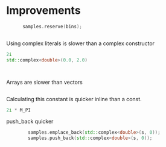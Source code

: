 # Improvements
```cpp
      samples.reserve(bins);
```
```cpp
```
Using complex literals is slower than a complex constructor
```cpp
2i
std::complex<double>(0.0, 2.0) 
```
```cpp
```
```cpp
```

Arrays are slower than vectors
```cpp
```
Calculating this constant is quicker inline than a const.
```cpp
2i * M_PI
```

push_back quicker
```cpp
        samples.emplace_back(std::complex<double>(s, 0));
        samples.push_back(std::complex<double>(s, 0));
```
